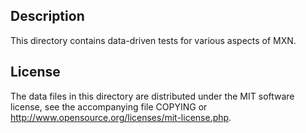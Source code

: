 Description
------------

This directory contains data-driven tests for various aspects of MXN.

License
--------

The data files in this directory are distributed under the MIT software
license, see the accompanying file COPYING or
http://www.opensource.org/licenses/mit-license.php.


